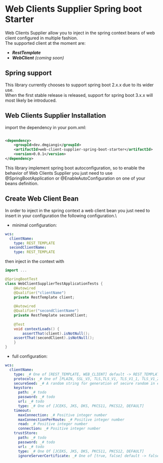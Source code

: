 # Web Clients Supplier Spring boot Starter

Web Clients Supplier allow you to inject in the spring context beans of web client configured in multiple fashion.\
The supported client at the moment are:

- _**RestTemplate**_
- _**WebClient**_ _(coming soon)_

## Spring support

This library currently chooses to support spring boot 2.x.x due to its wider
use.\
When the first stable release is released, support for spring boot 3.x.x will
most likely be introduced.

## Web Clients Supplier Installation

import the dependency in your pom.xml:

```xml

<dependency>
    <groupId>dev.dmgiangi</groupId>
    <artifactId>web-client-supplier-spring-boot-starter</artifactId>
    <version>0.0.1</version>
</dependency>
```

This library implement spring boot autoconfiguration, so to enable the behavior
of Web Clients Supplier you just need to use @SpringBootApplication or
@EnableAutoConfiguration on one of your beans definition.

## Create Web Client Bean

In order to inject in the spring context a web client bean you just need to
insert in your configuration the following configuration.\

- minimal configuration:

```yaml
wcs:
  clientName:
    type: REST_TEMPLATE
  secondClientName:
    type: REST_TEMPLATE
```

then inject in the context with

```java
import ...

@SpringBootTest
class WebClientSupplierTestApplicationTests {
    @Autowired
    @Qualifier("clientName")
    private RestTemplate client;
    
    @Autowired
    @Qualifier("secondClientName")
    private RestTemplate secondClient;
    
    @Test
    void contextLoads() {
        assertThat(client).isNotNull();
	assertThat(secondClient).isNotNull();
    }
}
```

- full configuration:

```yaml
wcs:
  clientName:
    type: _# One of [REST_TEMPLATE, WEB_CLIENT] default -> REST_TEMPLATE
    protocols: _# One of [PLAIN, SSL_V3, TLS,TLS_V1, TLS_V1_1, TLS_V1_2, TLS_V1_3] default -> TLS
    secureSeed: _# A random string for generation of secure random in encrypted connection. default -> generated at runtime
    keystore:
      path: _# todo
      password: _# todo
      url: _# todo
      type: _# One of [JCEKS, JKS, DKS, PKCS11, PKCS12, DEFAULT]
    timeout:
      maxConnection: _# Positive integer number
      maxConnectionPerRoute: _# Positive integer number
      read: _# Positive integer number
      connection: _# Positive integer number
    trustStore:
      path: _# todo
      password: _# todo
      url: _# todo
      type: _# One Of [JCEKS, JKS, DKS, PKCS11, PKCS12, DEFAULT]
      ignoreServerCertificate: _# One of [true, false] default -> false
```
